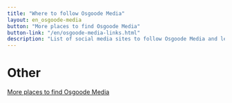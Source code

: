 ```yaml
---
title: "Where to follow Osgoode Media"
layout: en_osgoode-media
button: "More places to find Osgoode Media"
button-link: "/en/osgoode-media-links.html"
description: "List of social media sites to follow Osgoode Media and learn more about our games and apps."
---	
```

# Other

[More places to find Osgoode Media](https://www.osgoodemedia.com/en/osgoode-media-links.html)